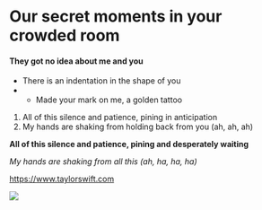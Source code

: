 # Our secret moments in your crowded room
#### They got no idea about me and you
- There is an indentation in the shape of you
- - Made your mark on me, a golden tattoo
1) All of this silence and patience, pining in anticipation
2) My hands are shaking from holding back from you (ah, ah, ah)

**All of this silence and patience, pining and desperately waiting**

*My hands are shaking from all this (ah, ha, ha, ha)*

https://www.taylorswift.com

![](https://media1.tenor.com/m/RiBayKt0-fkAAAAC/teffy-taylor-swift.gif)

